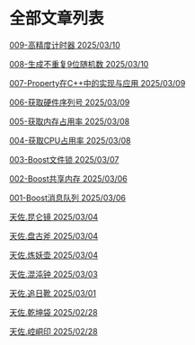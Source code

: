 ﻿---
icon: material/menu
---

# 全部文章列表

[009-高精度计时器 2025/03/10](../technology/Cpp/009-HighResolutionClock.md)

[008-生成不重复9位随机数 2025/03/10](../technology/Cpp/008-GenerateUniqueNumbers.md)

[007-Property在C++中的实现与应用 2025/03/09](../technology/Cpp/007-PropertyInCpp.md)

[006-获取硬件序列号 2025/03/09](../technology/Cpp/006-GetSerialNumber.md)

[005-获取内存占用率 2025/03/08](../technology/Cpp/005-Get_Mem_Useage.md)

[004-获取CPU占用率 2025/03/08](../technology/Cpp/004-Get_CPU_Useage.md)

[003-Boost文件锁 2025/03/07](../technology/Cpp/003-BoostFileLock.md)

[002-Boost共享内存 2025/03/06](../technology/Cpp/002-BoostSharedMemory.md)

[001-Boost消息队列 2025/03/06](../technology/Cpp/001-BoostMessageQueue.md)

[天佐.昆仑镜 2025/03/04](../product/tianzuo.Kunlun.md)

[天佐.盘古斧 2025/03/04](../product/tianzuo.Pangu.md)

[天佐.炼妖壶 2025/03/04](../component/tianzuo.LianYao.md)

[天佐.混沌钟 2025/03/03](../component/tianzuo.Hundun.md)

[天佐.追日靴 2025/03/01](../component/tianzuo.Zhuiri.md)

[天佐.乾坤袋 2025/02/28](../component/tianzuo.Qiankun.md)

[天佐.崆峒印 2025/02/28](../component/tianzuo.Kongtong.md)